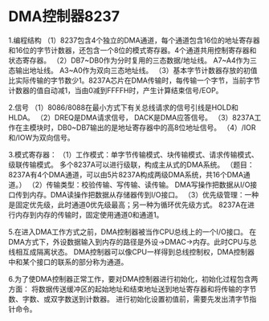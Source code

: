 # DMA控制器8237

1.编程结构
 （1）8237包含4个独立的DMA通道，每个通道包含16位的地址寄存器和16位的字节计数器，还包含一个8位的模式寄存器。4个通道共用控制寄存器和状态寄存器。
 （2）DB7~DB0作为分时复用的三态数据/地址线。
     A7~A4作为三态输出地址线。
     A3~A0作为双向三态地址线。
 （3）基本字节计数器存放的初值比实际传输的字节数少1。8237A芯片在DMA传输时，每传输一个字节，当前字节计数器的值自动减1，当由0减到FFFFH时，产生计算结束信号/EOP。
 
2.信号
 （1）8086/8088在最小方式下有关总线请求的信号引线是HOLD和HLDA。
 （2）DREQ是DMA请求信号， DACK是DMA应答信号。
 （3）8237A工作在主模块时，DB0~DB7输出的是地址寄存器中的高8位地址信号。
 （4）/IOR和/IOW为双向信号。

3.模式寄存器：
 （1）工作模式：单字节传输模式、块传输模式、请求传输模式、级联传输模式。
   多个8237A可以进行级联，构成主从式的DMA系统。
   （题目：8237A有4个DMA通道，可以由5片8237A构成两级DMA系统，共16个DMA通道。）
 （2）传输类型：校验传输、写传输、读传输。
   DMA写操作把数据从I/O接口传到内存。DMA读操作把数据从存储器传到I/O接口。
 （3）优先级管理：一种是固定优先级，此时通道0优先级最高；另一种为循环优先级方式。
 8237A在进行内存到内存的传输时，固定使用通道0和通道1。
 
5.在进入DMA工作方式之前，DMA控制器被当作CPU总线上的一个I/O接口。
 在DMA方式下，外设数据输入到内存的路径是外设→DMAC→内存。此时CPU与总线相互成隔离状态。
 DMA控制器可以像CPU一样得到总线控制权，DMA控制器中和某个接口的联系的部分称为通道。

6.为了使DMA控制器正常工作，要对DMA控制器进行初始化，初始化过程包含两方面：
 将数据传送缓冲区的起始地址和结束地址送到地址寄存器和将传输的字节数、字数、或双字数送到计数器。
 进行初始化设置初值前，需要先发出清字节指针命令。